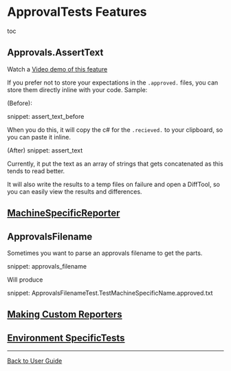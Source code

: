 # ApprovalTests Features

toc

## Approvals.AssertText

Watch a [Video demo of this feature](https://youtu.be/O-71uaEpCsQ)  

If you prefer not to store your expectations in the `.approved.` files, you can store them directly inline with your code.
Sample:

(Before):

snippet: assert_text_before

When you do this, it will copy the c# for the `.recieved.` to your clipboard, so you can paste it inline.

(After)
snippet: assert_text


Currently, it put the text as an array of strings that gets concatenated as this tends to read better.

It will also write the results to a temp files on failure and open a DiffTool, so you can easily view the results and differences.


## [MachineSpecificReporter](EnvironmentSpecificTests.md#machinespecificreporter)


## ApprovalsFilename

Sometimes you want to parse an approvals filename to get the parts.

snippet: approvals_filename

Will produce

snippet: ApprovalsFilenameTest.TestMachineSpecificName.approved.txt


## [Making Custom Reporters](Reporters.md##making-custom-reporters)


## [Environment SpecificTests](EnvironmentSpecificTests.md#environmentspecifictest)

---

[Back to User Guide](readme.md#top)
